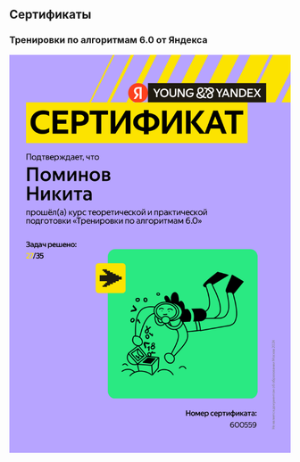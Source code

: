 ## Сертификаты

### Тренировки по алгоритмам 6.0 от Яндекса
![yandex-algo-6-cert](/assets/yandexalgo6-cert.jpg)